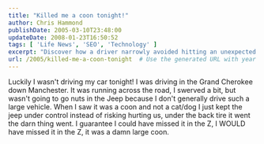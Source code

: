 ```yaml
---
title: "Killed me a coon tonight!"
author: Chris Hammond
publishDate: 2005-03-10T23:48:00
updateDate: 2008-01-23T16:50:52
tags: [ 'Life News', 'SEO', 'Technology' ]
excerpt: "Discover how a driver narrowly avoided hitting an unexpected visitor on the road in a Grand Cherokee vs. a Z model car in this heart-stopping story."
url: /2005/killed-me-a-coon-tonight  # Use the generated URL with year
---
```

Luckily I wasn't driving my car tonight! I was driving in the Grand Cherokee down Manchester. It was running across the road, I swerved a bit, but wasn't going to go nuts in the&nbsp;Jeep because I don't generally drive such a large vehicle. When I&nbsp;saw it was a coon and not a cat/dog I just kept the jeep under control instead of risking hurting us, under the back tire it went the darn thing went. I guarantee I could have missed it in the Z, I WOULD have missed it in the Z, it was a damn large coon.



